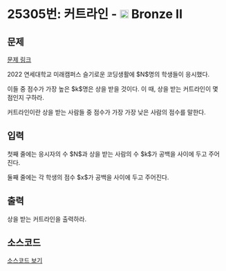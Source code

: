 # 25305번: 커트라인 - <img src="https://static.solved.ac/tier_small/4.svg" style="height:20px" /> Bronze II

<!-- performance -->

<!-- 문제 제출 후 깃허브에 푸시를 했을 때 제출한 코드의 성능이 입력될 공간입니다.-->

<!-- end -->

## 문제

[문제 링크](https://boj.kr/25305)


<p>2022 연세대학교 미래캠퍼스 슬기로운 코딩생활에 $N$명의 학생들이 응시했다.</p>

<p>이들 중 점수가 가장 높은 $k$명은 상을 받을 것이다. 이 때, 상을 받는&nbsp;커트라인이 몇 점인지 구하라.</p>

<p>커트라인이란 상을 받는 사람들&nbsp;중 점수가 가장 가장 낮은 사람의 점수를 말한다.</p>



## 입력


<p>첫째 줄에는 응시자의 수 $N$과 상을 받는 사람의 수 $k$가 공백을 사이에 두고&nbsp;주어진다.</p>

<p>둘째 줄에는 각 학생의 점수 $x$가 공백을 사이에 두고 주어진다.</p>



## 출력


<p>상을 받는&nbsp;커트라인을 출력하라.</p>



## 소스코드

[소스코드 보기](커트라인.ipynb)